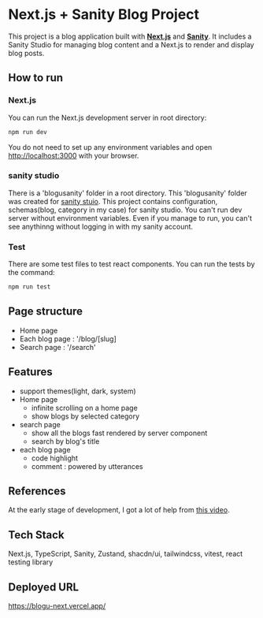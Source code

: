 # Next.js + Sanity Blog Project

This project is a blog application built with [**Next.js**](https://nextjs.org/) and [**Sanity**](https://www.sanity.io/). It includes a Sanity Studio for managing blog content and a Next.js to render and display blog posts.


## How to run

### Next.js
You can run the Next.js development server in root directory:

```bash
npm run dev
```

You do not need to set up any environment variables and open [http://localhost:3000](http://localhost:3000) with your browser. 

### sanity studio
There is a 'blogusanity' folder in a root directory.
This 'blogusanity' folder was created for [sanity stuio](https://www.sanity.io/docs/sanity-studio). This project contains configuration, schemas(blog, category in my case) for sanity studio.
You can't run dev server without environment variables. Even if you manage to run, you can't see anythinng without logging in with my sanity account.

### Test
There are some test files to test react components. You can run the tests by the command:
```bash
npm run test
```
   
## Page structure
- Home page
- Each blog page : '/blog/[slug]
- Search page : '/search'


## Features
- support themes(light, dark, system)
- Home page
  - infinite scrolling on a home page
  - show blogs by selected category
- search page
  - show all the blogs fast rendered by server component
  - search by blog's title
- each blog page
  - code highlight
  - comment : powered by utterances

## References
At the early stage of development, I got a lot of help from [this video](https://www.youtube.com/watch?v=Lydgf-Hvla4d).


## Tech Stack
Next.js, TypeScript, Sanity, Zustand, shacdn/ui, tailwindcss, vitest, react testing library
   
## Deployed URL
https://blogu-next.vercel.app/
